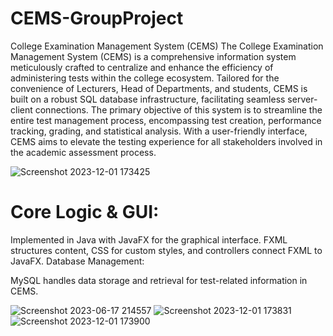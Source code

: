 # CEMS-GroupProject
College Examination Management System (CEMS)
The College Examination Management System (CEMS) is a comprehensive information system meticulously crafted to centralize and enhance the efficiency of administering tests within the college ecosystem. Tailored for the convenience of Lecturers, Head of Departments, and students, CEMS is built on a robust SQL database infrastructure, facilitating seamless server-client connections. The primary objective of this system is to streamline the entire test management process, encompassing test creation, performance tracking, grading, 
and statistical analysis. With a user-friendly interface, CEMS aims to elevate the testing experience for all stakeholders involved in the academic assessment process.

![Screenshot 2023-12-01 173425](https://github.com/MayCaspi/CEMS-GroupProject/assets/74413806/750e8a1f-e2dc-4742-a309-e9f0cb63aa12)

# Core Logic & GUI:
Implemented in Java with JavaFX for the graphical interface.
FXML structures content, CSS for custom styles, and controllers connect FXML to JavaFX.
Database Management:

MySQL handles data storage and retrieval for test-related information in CEMS.


![Screenshot 2023-06-17 214557](https://github.com/MayCaspi/CEMS-GroupProject/assets/74413806/fa28dec9-ef42-4d04-aa7a-d7a861d64194)
![Screenshot 2023-12-01 173831](https://github.com/MayCaspi/CEMS-GroupProject/assets/74413806/c781774e-a627-4bed-874a-0809d4a29b27)
![Screenshot 2023-12-01 173900](https://github.com/MayCaspi/CEMS-GroupProject/assets/74413806/4c7b5a01-023a-4962-9e7f-b59f0430da2a)
